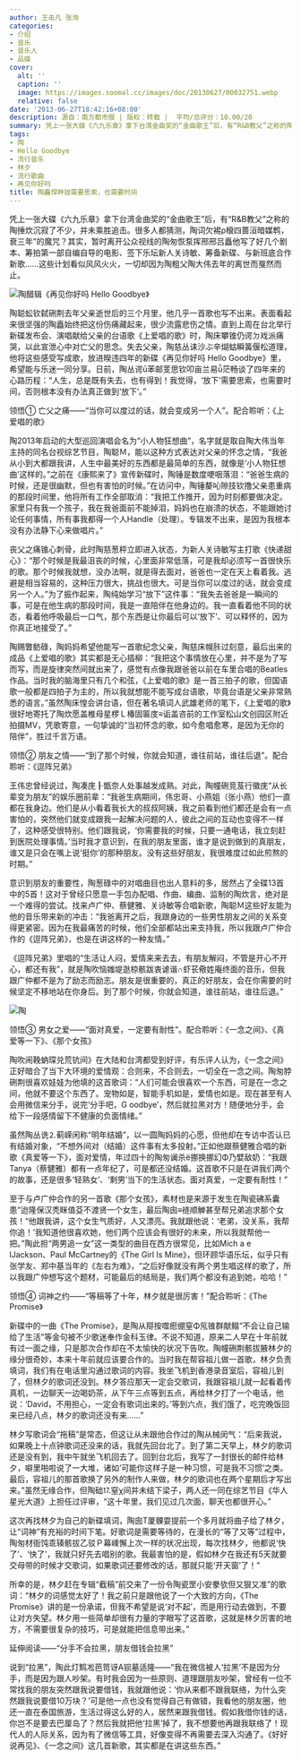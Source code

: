 ```yaml
---
author: 王击凡 张洵
categories:
- 介绍
- 音乐
- 音乐人
- 品碟
cover:
  alt: ''
  caption: ''
  image: https://images.soomal.cc/images/doc/20130627/00032751.webp
  relative: false
date: '2013-06-27T18:42:16+08:00'
description: 源自：南方都市报 | 版权：转载 |  平均/总评分：10.00/20
summary: 凭上一张大碟《六九乐章》拿下台湾金曲奖的“金曲歌王”后，有“R&B教父”之称的陶�捶炊�沉寂了不少，并未乘胜追击。很多人都猜测，陶�词欠裼ρ榱四蔷洹暗媒鹎�，衰三年”的魔咒？其实，暂时离开公众视线的陶�匆恢泵挥邢邢吕矗�他写了好几个剧本、筹拍第一部自编自导的电影……
tags:
- 陶
- Hello Goodbye
- 流行音乐
- 林夕
- 流行歌曲
- 再见你好吗
title: 陶矗悍畔拢需要思索，也需要时间
---
```


凭上一张大碟《六九乐章》拿下台湾金曲奖的“金曲歌王”后，有“R&B教父”之称的陶捶炊沉寂了不少，并未乘胜追击。很多人都猜测，陶词欠裼ρ榱四蔷洹暗媒鹎，衰三年”的魔咒？其实，暂时离开公众视线的陶匆恢泵挥邢邢吕矗他写了好几个剧本、筹拍第一部自编自导的电影、签下乐坛新人关诗敏、筹备新碟、与新班底合作新歌……这些计划看似风风火火，一切却因为陶粗父陶大伟去年的离世而戛然而止。

![陶醋辑《再见你好吗 Hello Goodbye》](https://images.soomal.cc/images/doc/20130627/00032751_01.webp)





陶聪蚣钦弑硎荆去年父亲逝世后的三个月里，他几乎一首歌也写不出来。表面看起来很坚强的陶矗始终把这份伤痛藏起来，很少流露悲伤之情。直到上周在台北举行新碟发布会、演唱献给父亲的台语歌《上爱唱的歌》时，陶床攀锥仍谔ㄉ戏派痛哭，以此宣泄心中对亡父的思念。失去父亲，陶慈丛诔沙ぶ辛煳蛄瞬簧偃松道理，他将这些感受写成歌，放进暌违四年的新碟《再见你好吗 Hello Goodbye》里，希望能与乐迷一同分享。日前，陶丛谔ū苯邮芰思钦叩亩兰易ǚ茫畅谈了四年来的心路历程：“人生，总是既有失去，也有得到！我觉得，‘放下’需要思索，也需要时间，否则根本没有办法真正做到‘放下’。”

领悟① 亡父之痛――“当你可以度过的话，就会变成另一个人”。配合聆听：《上爱唱的歌》

陶2013年启动的大型巡回演唱会名为“小人物狂想曲”，名字就是取自陶大伟当年主持的同名台视综艺节目，陶聪Ｍ，能以这种方式表达对父亲的怀念之情，“我爸从小到大都跟我讲，人生中最美好的东西都是最简单的东西，就像是‘小人物狂想曲’这样的。”之前在《康熙来了》宣传新碟时，陶锤是数度哽咽落泪：“爸爸生病的时候，还是很幽默，但也有害怕的时候。”在访问中，陶锤嫠吣隙技钦撸父亲患重病的那段时间里，他将所有工作全部取消：“我把工作推开，因为时刻都要做决定。家里只有我一个孩子，我在我爸面前不能掉泪，妈妈也在崩溃的状态，不能跟她讨论任何事情，所有事我都得一个人Handle（处理）。专辑发不出来，是因为我根本没有办法静下心来做唱片。”

丧父之痛锥心刺骨，此时陶慈葱枰立即进入状态，为新人关诗敏写主打歌《快递甜心》：“那个时候是我最沮丧的时候，心里面非常低落，可是我却必须写一首很快乐的歌。那个时候我就想，没办法啊，就是得去面对，爸爸也一定在天上看着我。逃避是相当容易的，这种压力很大，挑战也很大。可是当你可以度过的话，就会变成另一个人。”为了振作起来，陶纯始学习“放下”这件事：“我失去爸爸是一瞬间的事，可是在他生病的那段时间，我是一直陪伴在他身边的。我一直看着他不同的状态，看着他呼吸最后一口气，那个东西是让你最后可以‘放下’、可以释怀的，因为你真正地接受了。”

陶赐瞥鲂碌，陶妈妈希望他能写一首歌纪念父亲，陶慈床幌胩过刻意，最后出来的成品《上爱唱的歌》其实都是无心插柳：“我把这个事情放在心里，并不是为了写而写，而是旋律突然间就出来了，感觉有点像我跟爸爸以前在车里合唱的Beatles作品。当时我的脑海里只有几个和弦，《上爱唱的歌》是一首三拍子的歌，但国语歌一般都是四拍子为主的，所以我就想能不能写成台语歌，毕竟台语是父亲非常熟悉的语言。”虽然陶床惶会讲台语，但在著名填词人武雄老师的笔下，《上爱唱的歌》很好地寄托了陶炊愿盖椎母星椤Ｌ椿固匾庋≡诟盖咨前的工作室松山文创园区附近拍摄MV，凭歌寄意，一句挚诚的“当初怀念的歌，如今愈唱愈寒，是因为无你的陪伴”，胜过千言万语。

领悟② 朋友之情――“到了那个时候，你就会知道，谁往前站，谁往后退”。配合聆听：《逗阵兄弟》

王伟忠曾经说过，陶凑庑┠甑奈人处事越发成熟。对此，陶幢硎竞芨行徽庑“从长辈变为朋友”的娱乐圈前辈：“我爸生病期间，伟忠哥、小燕姐（张小燕）他们一直都在我身边。他们是从小看着我长大的叔叔阿姨，我之前看到他们都还是会有一点害怕的，突然他们就变成跟我一起解决问题的人，彼此之间的互动也变得不一样了，这种感受很特别。他们跟我说，‘你需要我的时候，只要一通电话，我立刻赶到医院处理事情。’当时我才意识到，在我的朋友里面，谁才是说到做到的真朋友，谁又是只会在嘴上说‘挺你’的那种朋友。没有这些好朋友，我很难度过如此煎熬的时期。”

意识到朋友的重要性，陶葱碌中的对唱曲目也出人意料的多，居然占了全碟13首中的5首！这对于曾经只愿意一手包办配唱、作曲、编曲、监制的陶炊言，绝对是一个难得的尝试。找来卢广仲、蔡健雅、关诗敏等合唱新歌，陶聪Ｍ这些好友能为他的音乐带来新的冲击：“我爸离开之后，我跟身边的一些男性朋友之间的关系变得更紧密。因为在我最痛苦的时候，他们全部都站出来支持我，所以我跟卢广仲合作的《逗阵兄弟》，也是在讲这样的一种友情。”

《逗阵兄弟》里唱的“生活让人闷，爱情来来去去，有朋友解闷，不管是开心不开心，都还有我”，就是陶吹恼媸堤逖椋骸跋衷谑谐∩虾苌儆姓庵终面的音乐，但我跟广仲都不是为了励志而励志。朋友是很重要的，真正的好朋友，会在你需要的时候坚定不移地站在你身后。到了那个时候，你就会知道，谁往前站，谁往后退。”

![陶](https://images.soomal.cc/images/doc/20130627/00032752.webp)





领悟③ 男女之爱――“面对真爱，一定要有耐性”。配合聆听：《一念之间》、《真爱等一下》、《那个女孩》

陶吹闹鞔蚋琛兑荒钪间》在大陆和台湾都受到好评，有乐评人认为，《一念之间》正好暗合了当下大环境的爱情观：合则来，不合则去，一切全在一念之间。陶匆脖硎荆很喜欢娃娃为他填的这首歌词：“人们可能会很喜欢一个东西，可是在一念之间，他就不要这个东西了。宠物如是，智能手机如是，爱情也如是。现在甚至有人会用微信来分手，说完‘分手吧，G oodbye’，然后就拉黑对方！随便地分手，会给下一段感情留下不健康的负面情绪。”

虽然陶丛诜⒉蓟嵘闲称“明年结婚”，以一圆陶妈妈的心愿，但他却在专访中否认已有结婚对象，“不想外间对（结婚）这件事有太多投射。”正如他跟蔡健雅合唱的新歌《真爱等一下》，面对爱情，年过四十的陶匆谰杀ё挪换挪幻Φ乃嬖敌奶：“我跟Tanya（蔡健雅）都有一点年纪了，可是都还没结婚。这首歌不只是在讲我们两个的故事，还是很多‘轻熟女’、‘剩男’当下的生活状态。面对真爱，一定要有耐性！”

至于与卢广仲合作的另一首歌《那个女孩》，素材也是来源于发生在陶瓷砩系囊患“迨隆保汉秃眯值芟不渡贤一个女生，最后陶囱≡裢顺觯甚至帮兄弟追求那个女孩！“他跟我讲，这个女生气质好，人又漂亮。我就跟他说：‘老弟，没关系，我帮你追！’我知道他很喜欢她，他们两个应该会有很好的未来，所以我就帮他一把。”陶此担“两男追一女”这一类型的曲目在西方很常见，比如Mich a e lJackson、Paul McCartney的《The Girl Is Mine》，但环顾华语乐坛，似乎只有张学友、郑中基当年的《左右为难》，“之后好像就没有两个男生唱这样的歌了，所以我跟广仲想写这个题材，可能最后的结局是，我们两个都没有追到她，哈哈！”

领悟④ 词神之约――“等稿等了十年，林夕就是很厉害！”配合聆听：《The Promise》

新碟中的一曲《The Promise》，是陶从搿按噬瘛绷窒Φ氖锥群献鳎“不会让自己输给了生活”等金句被不少歌迷奉作金科玉律。不说不知道，原来二人早在十年前就有过一面之缘，只是那次合作却在不太愉快的状况下告吹。陶幢硎荆骸拔腋林夕的缘分很奇妙，本来十年前就应该要合作的。当时我在帮容祖儿做一首歌，林夕负责填词，我们有在电话里沟通过歌词的内容。我坐飞机到香港录音室后，容祖儿到了，但林夕的歌词还没到。林夕答应那天一定会交歌词，我跟容祖儿就一起看着传真机，一边聊天一边喝奶茶，从下午三点等到五点，再给林夕打了一个电话，他说：‘David，不用担心，一定会有歌词出来的。’等到六点，我们饿了，吃完晚饭回来已经八点，林夕的歌词还没有来……”

林夕写歌词会“拖稿”是常态，但这让从未跟他合作过的陶从械闵气：“后来我说，如果晚上十点钟歌词还没来的话，我就先回台北了。到了第二天早上，林夕的歌词还是没有到，我中午就坐飞机回去了。回到台北后，我写了一封很长的邮件给林夕，噼里啪啦说了一大堆，诸如‘可能你这样子是一种习惯，可是我不习惯’之类。最后，容祖儿的那首歌换了另外的制作人来做，林夕的歌词也在两个星期后才写出来。”虽然无缘合作，但陶础⒘窒χ间并未结下梁子，两人还一同在综艺节目《华人星光大道》上担任过评审，“这十年里，我们见过几次面，聊天也都很开心。”

这次再找林夕为自己的新碟填词，陶囱Т厦髁耍提前一个多月就将曲子给了林夕，让“词神”有充裕的时间下笔。好歌词是需要等待的，在漫长的“等了又等”过程中，陶匆材衙饨乖辏骸拔乙驳Ｐ幕嵊懈上次一样的状况出现，每次找林夕，他都说‘快了’、‘快了’，我就只好先去唱别的歌。我最害怕的是，假如林夕在我还有5天就要交母带的时候才交歌词，如果歌词还要修改的话，那就只能‘开天窗’了！”

所幸的是，林夕赶在专辑“截稿”前交来了一份令陶瓷罡小安豢欤但又狠又准”的歌词：“林夕的词感觉太好了！我之前只是跟他说了一个大致的方向，《The Promise》讲的是一份承诺，但我不希望是说‘对不起’，而是用行动去做到，不要让对方失望。林夕用一些简单却很有力量的字眼写了这首歌，这就是林夕厉害的地方，不需要很复杂的技巧，可是就能把信息带出来。”

延伸阅读――“分手不会拉黑，朋友借钱会拉黑”

说到“拉黑”，陶此灯鹪凇芭笥讶Α钡墓适隆――“我在微信被人‘拉黑’不是因为分手，而是因为跟人吵架。有时我会因为一些原则、道理跟朋友吵架，曾经有一位不常找我的朋友突然跟我说要借钱，我就跟他说：‘你从来都不跟我联络，为什么突然跟我说要借10万块？’可是他一点也没有觉得自己有做错，我看他的朋友圈，他还一直在泰国旅游，生活过得这么好的人，居然来跟我借钱。假如我借你钱的话，你岂不是要去巴厘岛了？然后我就把他‘拉黑’掉了，我不想要他再跟我联络了！现代人的人际关系，因为有了微信等工具，好像变得不再需要去深入沟通了。《好好说再见》、《一念之间》这几首新歌，其实都是在讲这些东西。”
